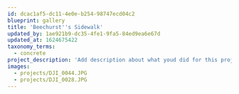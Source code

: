 ```yaml
---
id: dcac1af5-dc11-4e0e-b254-98747ecd04c2
blueprint: gallery
title: 'Beechurst''s Sidewalk'
updated_by: 1ae921b9-dc35-4fe1-9fa5-84ed9ea6e67d
updated_at: 1624675422
taxonomy_terms:
  - concrete
project_description: 'Add description about what youd did for this project. It can be one or two sentences long. Use whatever keywords you think are relevant.'
images:
  - projects/DJI_0044.JPG
  - projects/DJI_0028.JPG
---
```

